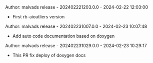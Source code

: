 
Author: malvads
release - 202402221203.0.0 - 2024-02-22 12:03:00
* First rb-aioutliers version

Author: malvads
release - 202402231007.0.0 - 2024-02-23 10:07:48
* Add auto code documentation based on doxygen

Author: malvads
release - 202402231029.0.0 - 2024-02-23 10:29:17
* This PR fix deploy of doxygen docs

